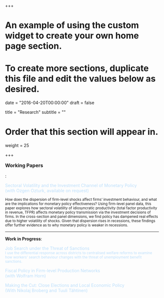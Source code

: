 +++
# An example of using the custom widget to create your own home page section.
# To create more sections, duplicate this file and edit the values below as desired.

date = "2016-04-20T00:00:00"
draft = false

title = "Research"
subtitle = ""

# Order that this section will appear in.
weight = 25

+++

<p style="font-size:16px"><b>Working Papers</b></p>:

 <p style="color:#bbdefb"; margin-left:10%; margin-right:10%;> Sectoral Volatility and the Investment Channel of Monetary Policy <br>
  (with Ozgen Ozturk, available on request)</p>
<p><small>How does the dispersion of firm-level shocks affect firms’ investment behaviour, and what are the
implications for monetary policy effectiveness? Using firm-level panel data, this paper explores how
sectoral volatility of idiosyncratic productivity (total factor productivity in revenue, TFPR) affects monetary
policy transmission via the investment decisions of firms. In the cross-section and panel dimensions,
we find policy has dampened real effects due to higher volatility of shocks. Given that dispersion
rises in recessions, these findings offer further evidence as to why monetary policy is weaker in recessions.</small></p>

---

<b>Work in Progress</b>:

<p style="color:#bbdefb"; margin-left:10%; margin-right:10%;> Job Search under the Threat of Sanctions <br> <small>I use the differential response across districts to centralised welfare reforms to examine how workers' search behaviour changes with the threat of unemployment benefit sanctions.</small></p>

<p style="color:#bbdefb"; margin-left:10%; margin-right:10%;> Fiscal Policy in Firm-level Production Networks <br>
(with Wolfram Horn)</p>

<p style="color:#bbdefb"; margin-left:10%; margin-right:10%;> Making the Cut: Close Elections and Local Economic Policy <br>
(With Nikolaj Broberg and Tuuli Tähtinen)</p>


